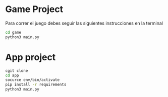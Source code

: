 # Game Project

Para correr el juego debes seguir las siguientes instrucciones en la terminal
``` sh
cd game
python3 main.py

```
# App project
``` sh
cgit clone
cd app
socurce env/bin/activate
pip install -r requirements
python3 main.py

```


